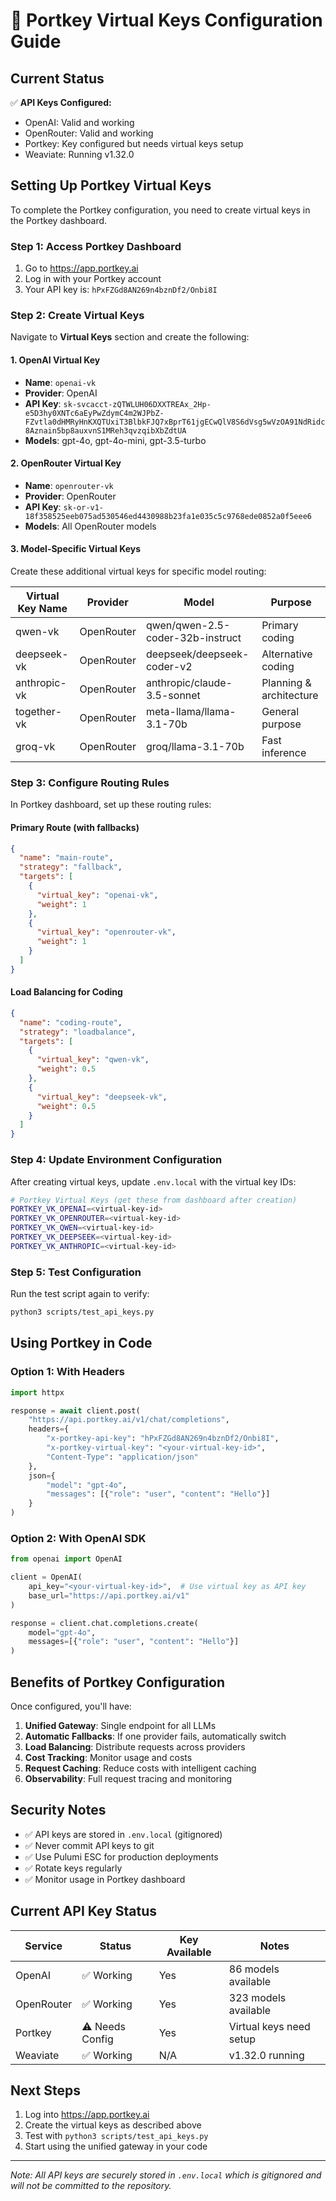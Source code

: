 # 🔐 Portkey Virtual Keys Configuration Guide

## Current Status

✅ **API Keys Configured:**
- OpenAI: Valid and working
- OpenRouter: Valid and working  
- Portkey: Key configured but needs virtual keys setup
- Weaviate: Running v1.32.0

## Setting Up Portkey Virtual Keys

To complete the Portkey configuration, you need to create virtual keys in the Portkey dashboard.

### Step 1: Access Portkey Dashboard

1. Go to https://app.portkey.ai
2. Log in with your Portkey account
3. Your API key is: `hPxFZGd8AN269n4bznDf2/Onbi8I`

### Step 2: Create Virtual Keys

Navigate to **Virtual Keys** section and create the following:

#### 1. OpenAI Virtual Key
- **Name**: `openai-vk`
- **Provider**: OpenAI
- **API Key**: `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`
- **Models**: gpt-4o, gpt-4o-mini, gpt-3.5-turbo

#### 2. OpenRouter Virtual Key
- **Name**: `openrouter-vk`
- **Provider**: OpenRouter
- **API Key**: `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`
- **Models**: All OpenRouter models

#### 3. Model-Specific Virtual Keys

Create these additional virtual keys for specific model routing:

| Virtual Key Name | Provider | Model | Purpose |
|-----------------|----------|--------|---------|
| qwen-vk | OpenRouter | qwen/qwen-2.5-coder-32b-instruct | Primary coding |
| deepseek-vk | OpenRouter | deepseek/deepseek-coder-v2 | Alternative coding |
| anthropic-vk | OpenRouter | anthropic/claude-3.5-sonnet | Planning & architecture |
| together-vk | OpenRouter | meta-llama/llama-3.1-70b | General purpose |
| groq-vk | OpenRouter | groq/llama-3.1-70b | Fast inference |

### Step 3: Configure Routing Rules

In Portkey dashboard, set up these routing rules:

#### Primary Route (with fallbacks)
```json
{
  "name": "main-route",
  "strategy": "fallback",
  "targets": [
    {
      "virtual_key": "openai-vk",
      "weight": 1
    },
    {
      "virtual_key": "openrouter-vk",
      "weight": 1
    }
  ]
}
```

#### Load Balancing for Coding
```json
{
  "name": "coding-route",
  "strategy": "loadbalance",
  "targets": [
    {
      "virtual_key": "qwen-vk",
      "weight": 0.5
    },
    {
      "virtual_key": "deepseek-vk",
      "weight": 0.5
    }
  ]
}
```

### Step 4: Update Environment Configuration

After creating virtual keys, update `.env.local` with the virtual key IDs:

```bash
# Portkey Virtual Keys (get these from dashboard after creation)
PORTKEY_VK_OPENAI=<virtual-key-id>
PORTKEY_VK_OPENROUTER=<virtual-key-id>
PORTKEY_VK_QWEN=<virtual-key-id>
PORTKEY_VK_DEEPSEEK=<virtual-key-id>
PORTKEY_VK_ANTHROPIC=<virtual-key-id>
```

### Step 5: Test Configuration

Run the test script again to verify:
```bash
python3 scripts/test_api_keys.py
```

## Using Portkey in Code

### Option 1: With Headers
```python
import httpx

response = await client.post(
    "https://api.portkey.ai/v1/chat/completions",
    headers={
        "x-portkey-api-key": "hPxFZGd8AN269n4bznDf2/Onbi8I",
        "x-portkey-virtual-key": "<your-virtual-key-id>",
        "Content-Type": "application/json"
    },
    json={
        "model": "gpt-4o",
        "messages": [{"role": "user", "content": "Hello"}]
    }
)
```

### Option 2: With OpenAI SDK
```python
from openai import OpenAI

client = OpenAI(
    api_key="<your-virtual-key-id>",  # Use virtual key as API key
    base_url="https://api.portkey.ai/v1"
)

response = client.chat.completions.create(
    model="gpt-4o",
    messages=[{"role": "user", "content": "Hello"}]
)
```

## Benefits of Portkey Configuration

Once configured, you'll have:

1. **Unified Gateway**: Single endpoint for all LLMs
2. **Automatic Fallbacks**: If one provider fails, automatically switch
3. **Load Balancing**: Distribute requests across providers
4. **Cost Tracking**: Monitor usage and costs
5. **Request Caching**: Reduce costs with intelligent caching
6. **Observability**: Full request tracing and monitoring

## Security Notes

- ✅ API keys are stored in `.env.local` (gitignored)
- ✅ Never commit API keys to git
- ✅ Use Pulumi ESC for production deployments
- ✅ Rotate keys regularly
- ✅ Monitor usage in Portkey dashboard

## Current API Key Status

| Service | Status | Key Available | Notes |
|---------|--------|---------------|-------|
| OpenAI | ✅ Working | Yes | 86 models available |
| OpenRouter | ✅ Working | Yes | 323 models available |
| Portkey | ⚠️ Needs Config | Yes | Virtual keys need setup |
| Weaviate | ✅ Working | N/A | v1.32.0 running |

## Next Steps

1. Log into https://app.portkey.ai
2. Create the virtual keys as described above
3. Test with `python3 scripts/test_api_keys.py`
4. Start using the unified gateway in your code

---

*Note: All API keys are securely stored in `.env.local` which is gitignored and will not be committed to the repository.*